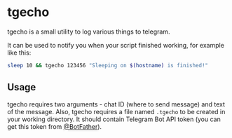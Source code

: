 # tgecho
tgecho is a small utility to log various things to telegram.

It can be used to notify you when your script finished working, for example like this:
```bash
sleep 10 && tgecho 123456 "Sleeping on $(hostname) is finished!"
```

## Usage
tgecho requires two arguments - chat ID (where to send message) and text of the message.
Also, tgecho requires a file named `.tgecho` to be created in your working directory. It should contain Telegram Bot API token (you can get this token from [@BotFather](https://t.me/BotFather)).
